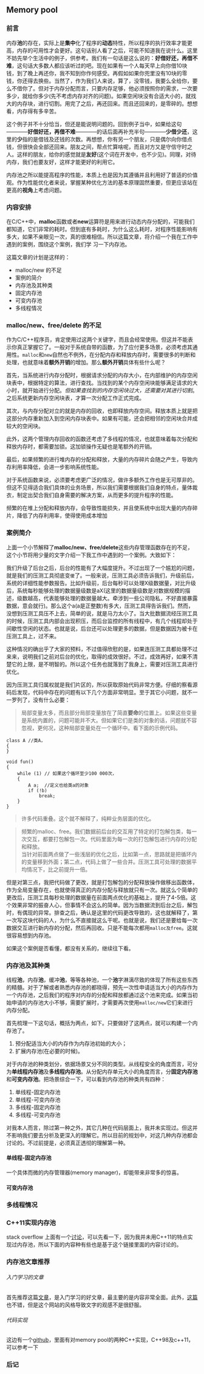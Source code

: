 ## Memory pool
### 前言
内存**池**的存在，实际上是**集中**化了程序的**动态**特性，所以程序的执行效率才能更高，内存的可用性才会更好。这句话别人看了之后，可能不知道我在说什么。这里不妨先举个生活中的例子，供参考。我们有一句话是这么说的：**好借好还，再借不难**，这句话大多数人都应该听过的吧。现在如果有一个人每天早上向你借10块钱，到了晚上再还你，我不知到你作何感受。再假如如果你兜里没有10块的零钱，你还得去换些。当然了，作为我们人来说，算了，没零钱，我要么全给你，要么不借你了。但对于内存分配而言，只要内存足够，他必须按照你的需求，一次要多少，就给你多少(先不考虑内存对齐的问题)。如果空闲块没有合适大小的，就找大的内存块，进行切割。用完了之后，再还回来。而且还回来的，是零碎的。想想看，内存得有多辛苦。

这个例子并不十分恰当，但还是能说明问题的。回到例子当中，如果给这句————**好借好还，再借不难**————的话后面再补充半句————**少借少还**，这里的**少**指的是借钱及还钱的次数。再想想，你有另一个朋友，只是偶尔向你借点钱，但很快会全部还回来。朋友之间，帮点忙算啥呢，而且对方又是守信守时之人。这样的朋友，给你的感觉就是**友好**(这个词在开发中，也不少见)。同理，对待内存，我们也要友好，这样才能更好的利用它。

内存池之所以能提高程序的性能，本质上也是因为其遵循并且利用好了普适的价值观。作为性能优化者来说，掌握某种优化方法的基本原理固然重要，但更应该站在更高的**视角**上考虑问题。

### 内容安排
在C/C++中，**malloc**函数或者**new**运算符是用来进行动态内存分配的，可能我们都知道，它们非常的耗时。但到底有多耗时，为什么这么耗时，对程序性能影响有多大，如果不亲眼见一次，真的很难相信。所以这篇文章，将介绍一个我在工作中遇到的案例，围绕这个案例，我们学 习一下内存池。

这篇文章的计划是这样的：
  * malloc/new 的不足
  * 案例的简介
  * 内存池及其种类
  * 固定内存池
  * 可变内存池
  * 多线程情况

### malloc/new、free/delete 的不足
作为C/C++程序员，肯定使用过这两个关键字，而且会经常使用。但这并不能表示你真正掌握它了。一般对于系统自带的函数，为了应付更多场景，必须考虑其通用性。`malloc`和`new`自然也不例外，在分配内存和释放内存时，需要很多的判断和处理，也就意味着**额外开销**的增加。那么**额外开销**具体有些什么呢？

首先，当系统进行内存分配时，根据请求分配的内存大小，在内部维护的内存空闲块表中，根据特定的算法，进行查找。当找到的某个内存空闲块能够满足请求的大小时，就开始进行分配。*但如果查找到的内存空闲块过大，还需要对其进行切割*。之后系统更新内存空闲块表，才算一次分配工作正式完成。

其次，与内存分配对立的就是内存的回收，也即释放内存空间。释放本质上就是把这部分内存重新加入到空闲内存块表中。如果有可能，还会把相邻的空闲块合并成较大的空闲块。

此外，这两个管理内存回收的函数还考虑了多线程的情况，也就意味着每次分配和释放内存时，都需要加锁。这加锁操作无疑也是笔额外的开销。

最后，如果频繁的进行堆内存的分配和释放，大量的内存碎片会随之产生，导致内存利用率降低，会进一步影响系统性能。

对于系统函数来说，必须要考虑更广泛的情况，做许多额外工作也是无可厚非的。但这不见得适合我们具体的业务场景，所以我们需要根据我们自身的特点，量体裁衣，制定出契合我们自身需要的解决方案，从而更多的提升程序的性能。

频繁的在堆上分配和释放内存，会导致性能损失，并且使系统中出现大量的内存碎片，降低了内存利用率，使得使用成本增加

### 案例简介
上面一个小节解释了**malloc/new、free/delete**这些内存管理函数存在的不足，这个小节将用少量的文字介绍一下我工作中遇到的一个案例。大致如下：

我们升级了后台之后，后台的性能有了大幅度提升。不过出现了一个尴尬的问题，就是我们的压测工具彻底变`傻`了。一般来说，压测工具必须告诉我们，升级前后，系统的详细性能参数报告。比如升级前，后台每秒可以处理X级数据量，对比升级后，系统每秒能够处理的数据量级数是aX(这里的数据量级数是对数据规模的描述，级数越高，代表能够处理的数据量越大。牵涉到一些公司隐私，不好直接暴露数据，意会就行)。那么这个a(a是正整数)有多大，压测工具得告诉我们。然而，没想到压测工具压不上去，简单的说，就是马力太小了。当大批数据流经压测工具的时候，压测工具内部会出现积压，而后台监控的所有线程中，有几个线程却处于间歇性空闲的状态。也就是说，后台还可以处理更多的数据，但是数据因为被卡在压测工具上，过不来。

这种情况的确出乎了大家的预料，不过值得欣慰的是，如果连压测工具都处理不过来来，说明我们之前对后台的优化，取得的成效很好。不过，成效再好，如果不清楚它的上限，是不明智的。所以这个任务也就落到了我身上，需要对压测工具进行优化。

因为压测工具归属权就是我们片区的，所以获取原始代码非常方便。仔细的察看源码后发现，代码中存在的问题有以下几个方面非常明显。至于其它小问题，就不一一罗列了，没有什么必要：
> 局部变量太多，而且部分局部变量放在了简直**要命**的位置上。如果这些变量是系统内置的，问题可能并不大。但如果它们是类的对象的话，问题就不容忽视，更何况，这种局部变量处在一个循环中。看下面的示例代码。

    class A //类A，
    {
    }
    
    void fun()
    {
        while (1) // 如果这个循环至少100 000次，
        {
            A a;  //定义也给类a的对象
            if (!b)
                break;
        }
    }

> 许多代码重叠。这个就不解释了，纯粹业务层面的优化。

> 频繁的malloc、free。我们数据前后台的交互用了特定的打包解包类，每一次交互，都要打包解包一次。代码里面为每一次的打包解包进行内存的分配和释放。                                                                                                                                          
当针对前面两点做了一些浅层的优化之后，比如第一点，思路就是把循环内的变量移到外面；第二点，代码上做了一些合并。压测工具可处理的数据平均情况下，比之前提升一倍。

但是对第三点，我把代码做了更改，就是打包解包的分配释放操作做移出函数体，作为全局变量存在，也就使得真正的内存分配与释放就只有一次。就这么个简单的更改后，压测工具每秒处理的数据量在前面两点优化的基础上，提升了4-5倍。这个效果非常的振奋人心，但事情不会这么的简单。因为当数据流到后台之后，解包时，有偶现的异常。排查之后，确认是这里的代码更改导致的，这也就解释了，第一次写这块代码的人，为什么不直接就这么干呢。也就是说，我们还是要给每一次数据交互进行新内存的分配，然后再回收。只是不能每次都用`malloc及free`。这就很容易想到内存池。

如果这个案例是否看懂，都没有关系的，继续往下看。

### 内存池及其种类
线程**池**，内存**池**，缓冲**池**，等等各种池，一个**池**字淋漓尽致的体现了所有这些东西的精髓。对于了解或者熟悉内存池的都晓得，预先一次性申请适当大小的内存作为一个内存池，之后我们的程序对内存的分配和释放都通过这个池来完成。如果当初始申请的内存池大小不够，需要扩展时，才需要再次使用`malloc/new`它们来进行内存分配。

首先梳理一下这句话，概括为两点，如下。只要做好了这两点，就可以构建一个内存池了。
1. 预分配适当大小的内存作为内存池初始的大小；
2. 扩展内存池(在必要的时候)。

对于内存池的种类划分，依据场景又分不同的类型。从线程安全的角度而言，可分为**单线程内存池**及**多线程内存池**。从分配内存单元大小的角度而言，分**固定内存池**和**可变内存池**。把场景综合一下，可以看到内存池的种类共有四种：
1. 单线程-固定内存池
2. 单线程-可变内存池
3. 多线程-固定内存池
4. 多线程-可变内存池

对我本人而言，除过第一种之外，其它几种在代码层面上，我并未实现过。但这并不影响我们要去分析及更深入的理解它。所以目前的规划中，对这几种内存池都会讨论的。不过前提是，必须真正透彻的理解第一种。

#### 单线程-固定内存池
一个具体而微的内存管理器(memory manager)，却能带来非常多的惊喜。



#### 可变内存池

### 多线程情况

### C++11实现内存池
stack overflow 上面有一个[讨论](https://stackoverflow.com/questions/16378306/c11-memory-pool-design-pattern)，可以先看一下，因为我并未用C++11的特点实现过内存池，所以下面的内容种有些也是基于这个链接里面的内容讨论的。

### 内存池文章推荐

###### 入门学习的文章
首先推荐这篇[文章](https://developer.ibm.com/tutorials/au-memorymanager/)，是入门学习的好文章，最主要的是内容非常全面。此外，[这篇](https://www.codeproject.com/articles/15527/c-memory-pool)也不错，但是这个网站的风格导致文字的观感不是很舒服。

###### 代码实现
这边有一个[github](https://github.com/cacay/MemoryPool)，里面有对memory pool的两种C++实现，C++98及c++11，可以参考一下

### 后记

